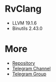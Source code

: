 # RvClang
- LLVM 19.1.6
- Binutils 2.43.0

# More
- [Repository](https://gitlab.com/rvproject27/RvClang/-/tree/19.1.6+?ref_type=tags)
- [Telegram Channel](https://t.me/rveupdate)
- [Telegram Group](https://t.me/rvegroup)
